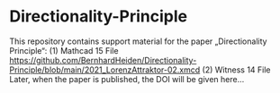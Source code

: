 # Directionality-Principle
This repository contains support material for the paper „Directionality Principle“:
(1) Mathcad 15 File https://github.com/BernhardHeiden/Directionality-Principle/blob/main/2021_LorenzAttraktor-02.xmcd
(2) Witness 14 File
Later, when the paper is published, the DOI will be given here…
